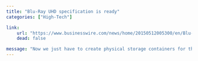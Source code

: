 ```yaml
---
title: "Blu-Ray UHD specification is ready"
categories: ["High-Tech"]

link:
    url: "https://www.businesswire.com/news/home/20150512005300/en/Blu-ray-Disc-Association-Completes-Ultra-HD-Blu-ray"
    dead: false

message: "Now we just have to create physical storage containers for this specification."
---
```


